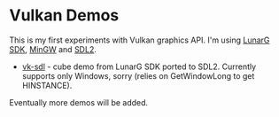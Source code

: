 Vulkan Demos
============
This is my first experiments with Vulkan graphics API. I'm using [LunarG SDK](http://lunarg.com/vulkan-sdk), [MinGW](http://www.mingw.org) and [SDL2](https://www.libsdl.org).

* [vk-sdl](https://github.com/gecko0307/dlib/tree/master/vk-sdl) - cube demo from LunarG SDK ported to SDL2. Currently supports only Windows, sorry (relies on GetWindowLong to get HINSTANCE).

Eventually more demos will be added.